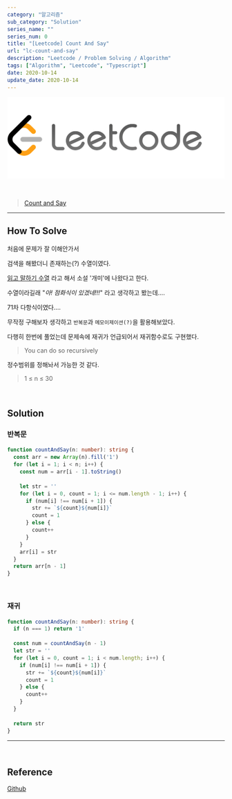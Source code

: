 ```yaml
---
category: "알고리즘"
sub_category: "Solution"
series_name: ""
series_num: 0
title: "[Leetcode] Count And Say"
url: "lc-count-and-say"
description: "Leetcode / Problem Solving / Algorithm"
tags: ["Algorithm", "Leetcode", "Typescript"]
date: 2020-10-14
update_date: 2020-10-14
---
```

![](https://raw.githubusercontent.com/akasai/Algorithm-Solutions/master/Leetcode/leetcode-logo.png)

<br>

> [Count and Say](https://leetcode.com/problems/count-and-say)

***

## How To Solve

처음에 문제가 잘 이해안가서

검색을 해봤더니 존재하는(?) 수열이였다.

[읽고 말하기 수열](https://ko.wikipedia.org/wiki/%EC%9D%BD%EA%B3%A0_%EB%A7%90%ED%95%98%EA%B8%B0_%EC%88%98%EC%97%B4) 라고 해서 소설 '개미'에 나왔다고 한다.

수열이라길래 "*아! 점화식이 있겠네!!!*" 라고 생각하고 봤는데....

71차 다항식이였다....

무작정 구해보자 생각하고 `반복문`과 `메모이제이션(?)`을 활용해보았다.

다행히 한번에 풀었는데 문제속에 재귀가 언급되어서 재귀함수로도 구현했다.

> You can do so recursively

정수범위를 정해놔서 가능한 것 같다. 

> 1 ≤ n ≤ 30

<br>

## Solution

### 반복문
```typescript
function countAndSay(n: number): string {
  const arr = new Array(n).fill('1')
  for (let i = 1; i < n; i++) {
    const num = arr[i - 1].toString()

    let str = ''
    for (let i = 0, count = 1; i <= num.length - 1; i++) {
      if (num[i] !== num[i + 1]) {
        str += `${count}${num[i]}`
        count = 1
      } else {
        count++
      }
    }
    arr[i] = str
  }
  return arr[n - 1]
}
```

<br>

### 재귀
```typescript
function countAndSay(n: number): string {
  if (n === 1) return '1'

  const num = countAndSay(n - 1)
  let str = ''
  for (let i = 0, count = 1; i < num.length; i++) {
    if (num[i] !== num[i + 1]) {
      str += `${count}${num[i]}`
      count = 1
    } else {
      count++
    }
  }

  return str
}
```
***

<br>

## Reference

<span class="reference">

[Github](https://github.com/akasai/Algorithm-Solutions/blob/master/Leetcode/Solution/27.Count_and_Say.ts)

</span>
